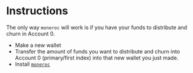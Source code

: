 # Instructions

The only way `moneroc` will work is if you have your funds to distribute and churn in Account 0.

- Make a new wallet
- Transfer the amount of funds you want to distribute and churn into Account 0 (primary/first index) into that new wallet you just made.
- Install [`moneroc`](https://github.com/antichainalysis/xmr-churner/blob/main/README.md#usage)
